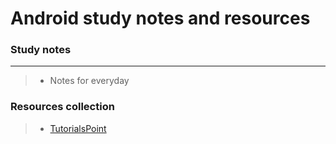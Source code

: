 Android study notes and resources
===================

### <i class="icon-pencil"></i> Study notes
-------------

> - Notes for everyday

### <i class="icon-file"></i> Resources collection

> - [TutorialsPoint](https://stackedit.io/editor)
